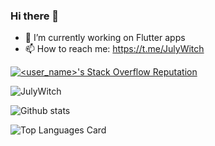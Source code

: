 ### Hi there 👋

- 🔭 I’m currently working on Flutter apps
- 📫 How to reach me: https://t.me/JulyWitch


[![<user_name>'s Stack Overflow Reputation](https://img.shields.io/stackexchange/stackoverflow/r/13547175?color=orange&label=reputation&logo=stackoverflow&style=for-the-badge)](https://stackoverflow.com/users/<user_id> "<user_name>'s Stack Overflow Reputation")
<p align="left"> <img src="https://komarev.com/ghpvc/?username=JulyWitch" alt="JulyWitch" /> </p>

![Github stats](https://github-readme-stats.vercel.app/api?username=JulyWitch&theme=github_dark&show_icons=true&count_private=true)

![Top Languages Card](https://github-readme-stats.vercel.app/api/top-langs/?username=JulyWitch&layout=compact&exclude_repo=fast_bmi,vira_design_pwa)


<!--
**SajadAbdr/SajadAbdr** is a ✨ _special_ ✨ repository because its `README.md` (this file) appears on your GitHub profile.

Here are some ideas to get you started:

- 🌱 I’m currently learning ...
- 👯 I’m looking to collaborate on ...
- 🤔 I’m looking for help with ...
- 💬 Ask me about ...
- 📫 How to reach me: ...
- 😄 Pronouns: ...
- ⚡ Fun fact: ...
-->
